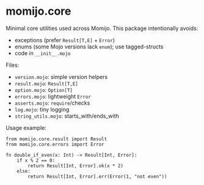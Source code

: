 # momijo.core

Minimal core utilities used across Momijo. This package intentionally avoids:
- exceptions (prefer `Result[T,E]` + `Error`)
- enums (some Mojo versions lack `enum`); use tagged-structs
- code in `__init__.mojo`

Files:
- `version.mojo`: simple version helpers
- `result.mojo`: `Result[T,E]`
- `option.mojo`: `Option[T]`
- `errors.mojo`: lightweight `Error`
- `asserts.mojo`: `require`/checks
- `log.mojo`: tiny logging
- `string_utils.mojo`: starts_with/ends_with

Usage example:

```
from momijo.core.result import Result
from momijo.core.errors import Error

fn double_if_even(x: Int) -> Result[Int, Error]:
    if x % 2 == 0:
        return Result[Int, Error].ok(x * 2)
    else:
        return Result[Int, Error].err(Error(1, "not even"))
```

